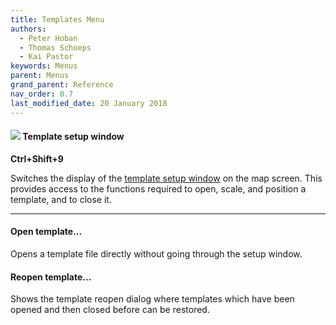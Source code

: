 ```yaml
---
title: Templates Menu
authors:
  - Peter Hoban
  - Thomas Schoeps
  - Kai Pastor
keywords: Menus
parent: Menus
grand_parent: Reference
nav_order: 0.7
last_modified_date: 20 January 2018
---
```


#### ![ ](../mapper-images/templates.png) Template setup window
**Ctrl+Shift+9**

Switches the display of the [template setup window](templates.md#setup) on the map screen. This provides access to the functions required to open, scale, and position a template, and to close it.


---

#### Open template...

Opens a template file directly without going through the setup window.


#### Reopen template...

Shows the template reopen dialog where templates which have been opened and then closed before can be restored.


